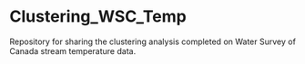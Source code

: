 # Clustering_WSC_Temp
Repository for sharing the clustering analysis completed on Water Survey of Canada stream temperature data. 
